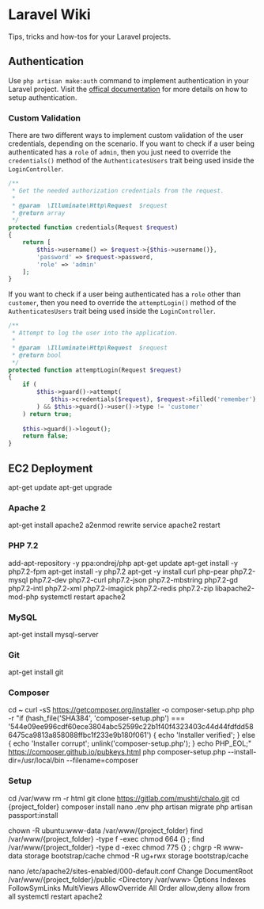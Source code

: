 # Laravel Wiki
Tips, tricks and how-tos for your Laravel projects.

## Authentication
Use `php artisan make:auth` command to implement authentication in your Laravel project. Visit the [offical documentation](https://laravel.com/docs/5.6/authentication) for more details on how to setup authentication.
### Custom Validation
There are two different ways to implement custom validation of the user credentials, depending on the scenario.
If you want to check if a user being authenticated has a `role` of `admin`, then you just need to override the `credentials()` method of the `AuthenticatesUsers` trait being used inside the `LoginController`.
```php
/**
 * Get the needed authorization credentials from the request.
 *
 * @param  \Illuminate\Http\Request  $request
 * @return array
 */
protected function credentials(Request $request)
{
    return [
        $this->username() => $request->{$this->username()},
        'password' => $request->password,
        'role' => 'admin'
    ];
}
```
If you want to check if a user being authenticated has a `role` other than `customer`, then you need to override the `attemptLogin()` method of the `AuthenticatesUsers` trait being used inside the `LoginController`.
```php
/**
 * Attempt to log the user into the application.
 *
 * @param  \Illuminate\Http\Request  $request
 * @return bool
 */
protected function attemptLogin(Request $request)
{
    if (
        $this->guard()->attempt(
            $this->credentials($request), $request->filled('remember')
        ) && $this->guard()->user()->type != 'customer'
    ) return true;
    
    $this->guard()->logout();
    return false;
}
```

## EC2 Deployment
apt-get update
apt-get upgrade

### Apache 2
apt-get install apache2
a2enmod rewrite
service apache2 restart

### PHP 7.2
add-apt-repository -y ppa:ondrej/php
apt-get update
apt-get install -y php7.2-fpm
apt-get install -y php7.2
apt-get -y install curl php-pear php7.2-mysql php7.2-dev php7.2-curl php7.2-json php7.2-mbstring php7.2-gd php7.2-intl php7.2-xml php7.2-imagick php7.2-redis php7.2-zip libapache2-mod-php 
systemctl restart apache2

### MySQL
apt-get install mysql-server

### Git
apt-get install git

### Composer
cd ~
curl -sS https://getcomposer.org/installer -o composer-setup.php
php -r "if (hash_file('SHA384', 'composer-setup.php') === '544e09ee996cdf60ece3804abc52599c22b1f40f4323403c44d44fdfdd586475ca9813a858088ffbc1f233e9b180f061') { echo 'Installer verified'; } else { echo 'Installer corrupt'; unlink('composer-setup.php'); } echo PHP_EOL;"
https://composer.github.io/pubkeys.html
php composer-setup.php --install-dir=/usr/local/bin --filename=composer

### Setup
cd /var/www
rm -r html
git clone https://gitlab.com/mushti/chalo.git
cd {project_folder}
composer install
nano .env
php artisan migrate
php artisan passport:install

chown -R ubuntu:www-data /var/www/{project_folder}
find /var/www/{project_folder} -type f -exec chmod 664 {} \;
find /var/www/{project_folder} -type d -exec chmod 775 {} \;
chgrp -R www-data storage bootstrap/cache
chmod -R ug+rwx storage bootstrap/cache

nano /etc/apache2/sites-enabled/000-default.conf
Change DocumentRoot /var/www/{project_folder}/public
    <Directory /var/www>
        Options Indexes FollowSymLinks MultiViews
        AllowOverride All
        Order allow,deny
        allow from all
    </Directory>
systemctl restart apache2